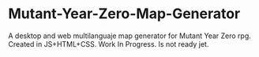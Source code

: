 # Mutant-Year-Zero-Map-Generator
A desktop and web multilanguaje map generator for Mutant Year Zero rpg. Created in JS+HTML+CSS.
Work In Progress. Is not ready jet.
